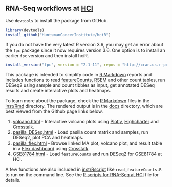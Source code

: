 ## RNA-Seq workflows at [HCI]

Use `devtools` to install the package from GitHub.

```r
library(devtools)
install_github("HuntsmanCancerInstitute/hciR")
```

If you do not have the very latest R version 3.6, you may get an error about the `fpc`
package since it now requires version 3.6.  One option is to install an earlier `fpc` version and
then install hciR. 

```r
install_version("fpc", version = "2.1-11", repos = "http://cran.us.r-project.org")
```


This package is intended to simplify code in [R Markdown] reports and includes functions
to read [featureCounts], [RSEM] and other count tables, run DESeq2 using sample and
count tibbles as input, get annotated DESeq results and create interactive plots
and heatmaps.

To learn more about the package, check the [R Markdown] files in the [inst/Rmd] directory.
The rendered output is in the [docs] directory, which are best viewed from the Github page links below.

1. [volcano.html] - Interactive volcano plots using [Plotly], [Highcharter] and [Crosstalk].
2. [pasilla_DESeq.html] - Load pasilla count matrix and samples, run DESeq2, plot PCA and heatmaps.
3. [pasilla_flex.html] - Browse linked MA plot, volcano plot, and result table in a [Flex dashboard] using [Crosstalk].
4. [GSE81784.html] - Load `featureCounts` and run DESeq2 for GSE81784 at HCI.

A few functions are also included in [inst/Rscript] like `read_featureCounts.R` to run on the command line.  See the
[R scripts for RNA-Seq at HCI] file for details.

[featureCounts]: http://bioinf.wehi.edu.au/featureCounts/
[RSEM]: https://deweylab.github.io/RSEM/
[Highcharter]: http://jkunst.com/highcharter/
[Plotly]: https://plot.ly/r/
[HCI]: http://healthcare.utah.edu/huntsmancancerinstitute/
[RNA-seq workflows]: http://www.bioconductor.org/help/workflows/rnaseqGene/
[tidyverse]: http://r4ds.had.co.nz/
[DESeq2]: https://bioconductor.org/packages/release/bioc/html/DESeq2.html
[Bioconductor]: https://bioconductor.org/
[inst/Rmd]: https://github.com/HuntsmanCancerInstitute/hciR/blob/master/inst/Rmd
[inst/Rscript]: https://github.com/HuntsmanCancerInstitute/hciR/blob/master/inst/Rscript
[pasilla_flex.html]: https://huntsmancancerinstitute.github.io/hciR/pasilla_flex.html
[volcano.html]: https://huntsmancancerinstitute.github.io/hciR/volcano.html
[pasilla_DESeq.html]: https://huntsmancancerinstitute.github.io/hciR/pasilla_DESeq.html
[GSE81784.html]: https://huntsmancancerinstitute.github.io/hciR/GSE81784.html
[inst/Rmd]: https://github.com/HuntsmanCancerInstitute/hciR/blob/master/inst/Rmd
[docs]: https://github.com/HuntsmanCancerInstitute/hciR/blob/master/docs
[R Markdown]: http://rmarkdown.rstudio.com/
[Flex dashboard]: http://rmarkdown.rstudio.com/flexdashboard/
[Crosstalk]: https://rstudio.github.io/crosstalk/
[R scripts for RNA-Seq at HCI]: https://huntsmancancerinstitute.github.io/hciR/hciR_scripts.html
